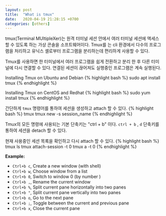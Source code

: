 ```yaml
---
layout: post
title:  "What is tmux"
date:   2020-04-19 21:28:15 +0700
categories: [others]
---
```

tmux(Terminal MUltipleXer)는 원격 터미널 세션 안에서 여러 터미널 세션에 액세스할 수 있도록 하는 가상 콘솔을 소프트웨어이다. Tmux를 는 cli 환경에서 다수의 프로그램을 처리하고 유닉스 셸로부터 프로그램을 분리하는데 편리하게 사용할 수 있다.

Tmux를 사용하면 한 터미널에서 여러 프로그램을 쉽게 전환하고 분리 한 후 다른 터미널에 다시 연결할 수 있다.
연결된 세션이 끊어져도 실행중인 프로그램은 계속 실행된다.


Installing Tmux on Ubuntu and Debian
{% highlight bash %}
sudo apt install tmux
{% endhighlight %}

Installing Tmux on CentOS and Redhat
{% highlight bash %}
sudo yum install tmux
{% endhighlight %}

간단하게 `tmux` 명령어를 통하여 세션을 생성하고 attach 할 수 있다.
{% highlight bash %}
tmux
tmux new -s session_name
{% endhighlight %}

Tmux의 모든 명령에 사용되는 기본 단축키는 "ctrl + b" 이다. 
`ctrl + b` , `d` 단축키를 통하여 세션을 detach 할 수 있다.   
 
현재 사용중인 세션 목록을 확인하고 다시 attach 할 수 있다.
{% highlight bash %}
tmux ls
tmux attach-session -t 0 
tmux a -t 0
{% endhighlight %}

**Example:**

* `Ctrl+b c`, Create a new window (with shell) 
* `Ctrl+b w`, Choose window from a list
* `Ctrl+b 0`, Switch to window 0 (by number )
* `Ctrl+b ,`, Rename the current window
* `Ctrl+b %`, Split current pane horizontally into two panes
* `Ctrl+b "`, Split current pane vertically into two panes 
* `Ctrl+b o`, Go to the next pane
* `Ctrl+b ;`, Toggle between the current and previous pane 
* `Ctrl+b x`, Close the current pane
  
[Installing]: https://github.com/tmux/tmux/wiki/Installing
[Getting-Started]: https://github.com/tmux/tmux/wiki/Getting-Started
